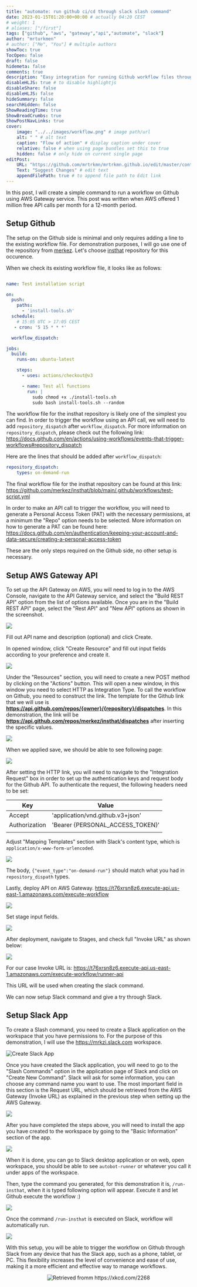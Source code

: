 ```yaml
---
title: "automate: run github ci/cd through slack slash command"
date: 2023-01-15T01:20:00+00:00 # actually 04:20 CEST
# weight: 1
# aliases: ["/first"]
tags: ["github", "aws", "gateway","api","automate", "slack"]
author: "mrturkmen"
# author: ["Me", "You"] # multiple authors
showToc: true
TocOpen: false
draft: false
hidemeta: false
comments: true
description: "Easy integration for running Github workflow files through Slack slash command"
disableHLJS: true # to disable highlightjs
disableShare: false
disableHLJS: false
hideSummary: false
searchHidden: false
ShowReadingTime: true
ShowBreadCrumbs: true
ShowPostNavLinks: true
cover:
    image: "../../images/workflow.png" # image path/url
    alt: " " # alt text
    caption: "Flow of action" # display caption under cover
    relative: false # when using page bundles set this to true
    hidden: false # only hide on current single page
editPost:
    URL: "https://github.com/mrtrkmn/mrtrkmn.github.io/edit/master/content"
    Text: "Suggest Changes" # edit text
    appendFilePath: true # to append file path to Edit link
---
```



In this post, I will create a simple command to run a workflow on Github using AWS Gateway service. This post was written when AWS offered 1 million free API calls per month for a 12-month period.

## Setup Github 

The setup on the Github side is minimal and only requires adding a line to the existing workflow file. For demonstration purposes, I will go use one of the repository from [merkez](https://github.com/merkez). Let's choose [insthat](https://github.com/merkez/insthat) repository for this occurence. 

When we check its existing workflow file, it looks like as follows: 

```yaml

name: Test installation script 

on:
  push:
    paths:
      - 'install-tools.sh'
  schedule:
    # 15:05 UTC > 17:05 CEST 
   - cron: '5 15 * * *'

  workflow_dispatch:

jobs:
  build:
    runs-on: ubuntu-latest

    steps:
      - uses: actions/checkout@v3

      - name: Test all functions 
        run: |
          sudo chmod +x ./install-tools.sh
          sudo bash install-tools.sh --random
```

The workflow file for the insthat repository is likely one of the simplest you can find. In order to trigger the workflow using an API call, we will need to add `repository_dispatch` after `workflow_dispatch`. For more information on `repository_dispatch`, please check out the following link: https://docs.github.com/en/actions/using-workflows/events-that-trigger-workflows#repository_dispatch

Here are the lines that should be added after `workflow_dispatch`:

```yaml
repository_dispatch:
    types: on-demand-run
```

The final workflow file for the insthat repository can be found at this link: https://github.com/merkez/insthat/blob/main/.github/workflows/test-script.yml

In order to make an API call to trigger the workflow, you will need to generate a Personal Access Token (PAT) with the necessary permissions, at a minimum the "Repo" option needs to be selected. More information on how to generate a PAT can be found here: https://docs.github.com/en/authentication/keeping-your-account-and-data-secure/creating-a-personal-access-token

These are the only steps required on the Github side, no other setup is necessary.


## Setup AWS Gateway API

To set up the API Gateway on AWS, you will need to log in to the AWS Console, navigate to the API Gateway service, and select the "Build REST API" option from the list of options available. Once you are in the "Build REST API" page, select the "Rest API" and "New API" options as shown in the screenshot.

![](../../images/aws-gateway.png)

Fill out API name and description (optional) and click Create. 

In opened window, click "Create Resource" and fill out input fields according to your preference and create it. 

![](../../images/create-resource-aws.png)

Under the "Resources" section, you will need to create a new POST method by clicking on the "Actions" button. This will open a new window, in this window you need to select HTTP as Integration Type. To call the workflow on Github, you need to construct the link. The template for the Github link that we will use is **https://api.github.com/repos/{owner}/{repository}/dispatches**. In this demonstration, the link will be **https://api.github.com/repos/merkez/insthat/dispatches** after inserting the specific values.

![](../../images/post-setup.png)

When we applied save, we should be able to see following page: 

![](../../images/aws-gateway-post-method-exe.png)


After setting the HTTP link, you will need to navigate to the "Integration Request" box in order to set up the authentication keys and request body for the Github API.
To authenticate the request, the following headers need to be set:

| **Key**       	| **Value**                         	|
|---------------	|-----------------------------------	|
| Accept        	| 'application/vnd.github.v3+json'  	|
| Authorization 	| 'Bearer {PERSONAL_ACCESS_TOKEN}'  	|
|               	|                                   	|

Adjust "Mapping Templates" section with Slack's content type, which is `application/x-www-form-urlencoded`. 


![](../../images/post-setup-aws-integration-request.png)


The body, `{"event_type":"on-demand-run"}` should match what you had in `repository_dispath` types. 

Lastly, deploy API on AWS Gateway. 
https://t76xrsn8z6.execute-api.us-east-1.amazonaws.com/execute-workflow

![](../../images/deploy-aws-gw-api.png)

Set stage input fields. 

![](../../images/deploy-2.png)

After deployment, navigate to Stages, and check full "Invoke URL" as shown below: 


![](../../images/stages.png)

For our case Invoke URL is: https://t76xrsn8z6.execute-api.us-east-1.amazonaws.com/execute-workflow/runner-api

This URL will be used when creating the slack command. 

We can now setup Slack command and give a try through Slack. 


## Setup Slack App

To create a Slash command, you need to create a Slack application on the workspace that you have permissions to. For the purpose of this demonstration, I will use the https://mrkzi.slack.com workspace.

![Create Slack App](../../images/create_slack_app.png)

Once you have created the Slack application, you will need to go to the "Slash Commands" option in the application page of Slack and click on "Create New Command". Slack will ask for some information, you can choose any command name you want to use. The most important field in this section is the Request URL, which should be retrieved from the AWS Gateway (Invoke URL) as explained in the previous step when setting up the AWS Gateway.

![](../../images/slack-command.png)


After you have completed the steps above, you will need to install the app you have created to the workspace by going to the "Basic Information" section of the app.

![](../../images/install-app-slack.png)


When it is done, you can go to Slack desktop application or on web, open workspace, you should be able to see `autobot-runner` or whatever you call it under apps of the workspace. 

Then, type the command you generated, for this demonstration it is, `/run-insthat`, when it is typed following option will appear. Execute it and let Github execute the workflow :) 

![](../../images/on-slack-exec-cmd.png)

Once the command `/run-insthat` is executed on Slack, workflow will automatically run. 


![](../../images/running-workflow.png)


With this setup, you will be able to trigger the workflow on Github through Slack from any device that has the Slack app, such as a phone, tablet, or PC. This flexibility increases the level of convenience and ease of use, making it a more efficient and effective way to manage workflows.


<p align="center">
  <img src="https://imgs.xkcd.com/comics/further_research_is_needed.png" alt="Retrieved fromm https://xkcd.com/2268"/>
</p>
